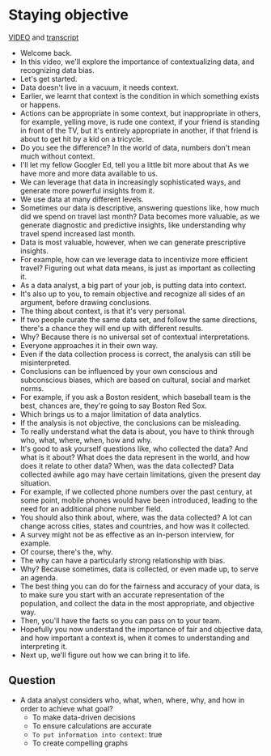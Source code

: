 # Staying objective

[VIDEO](./resources/5_VIDEO_Staying-objective.mp4) and [transcript](./resources/5_VIDEO_Staying-objective.txt)

- Welcome back.
- In this video, we'll explore the importance of contextualizing data, and recognizing data bias.
- Let's get started.
- Data doesn't live in a vacuum, it needs context.
- Earlier, we learnt that context is the condition in which something exists or happens.
- Actions can be appropriate in some context, but inappropriate in others, for example, yelling move, is rude one context, if your friend is standing in front of the TV, but it's entirely appropriate in another, if that friend is about to get hit by a kid on a tricycle.
- Do you see the difference? In the world of data, numbers don't mean much without context.
- I'll let my fellow Googler Ed, tell you a little bit more about that As we have more and more data available to us.
- We can leverage that data in increasingly sophisticated ways, and generate more powerful insights from it.
- We use data at many different levels.
- Sometimes our data is descriptive, answering questions like, how much did we spend on travel last month? Data becomes more valuable, as we generate diagnostic and predictive insights, like understanding why travel spend increased last month.
- Data is most valuable, however, when we can generate prescriptive insights.
- For example, how can we leverage data to incentivize more efficient travel? Figuring out what data means, is just as important as collecting it.
- As a data analyst, a big part of your job, is putting data into context.
- It's also up to you, to remain objective and recognize all sides of an argument, before drawing conclusions.
- The thing about context, is that it's very personal.
- If two people curate the same data set, and follow the same directions, there's a chance they will end up with different results.
- Why? Because there is no universal set of contextual interpretations.
- Everyone approaches it in their own way.
- Even if the data collection process is correct, the analysis can still be misinterpreted.
- Conclusions can be influenced by your own conscious and subconscious biases, which are based on cultural, social and market norms.
- For example, if you ask a Boston resident, which baseball team is the best, chances are, they're going to say Boston Red Sox.
- Which brings us to a major limitation of data analytics.
- If the analysis is not objective, the conclusions can be misleading.
- To really understand what the data is about, you have to think through who, what, where, when, how and why.
- It's good to ask yourself questions like, who collected the data? And what is it about? What does the data represent in the world, and how does it relate to other data? When, was the data collected? Data collected awhile ago may have certain limitations, given the present day situation.
- For example, if we collected phone numbers over the past century, at some point, mobile phones would have been introduced, leading to the need for an additional phone number field.
- You should also think about, where, was the data collected? A lot can change across cities, states and countries, and how was it collected.
- A survey might not be as effective as an in-person interview, for example.
- Of course, there's the, why.
- The why can have a particularly strong relationship with bias.
- Why? Because sometimes, data is collected, or even made up, to serve an agenda.
- The best thing you can do for the fairness and accuracy of your data, is to make sure you start with an accurate representation of the population, and collect the data in the most appropriate, and objective way.
- Then, you'll have the facts so you can pass on to your team.
- Hopefully you now understand the importance of fair and objective data, and how important a context is, when it comes to understanding and interpreting it.
- Next up, we'll figure out how we can bring it to life.

## Question

- A data analyst considers who, what, when, where, why, and how in order to achieve what goal?
  - To make data-driven decisions
  - To ensure calculations are accurate
  - `To put information into context`: true
  - To create compelling graphs